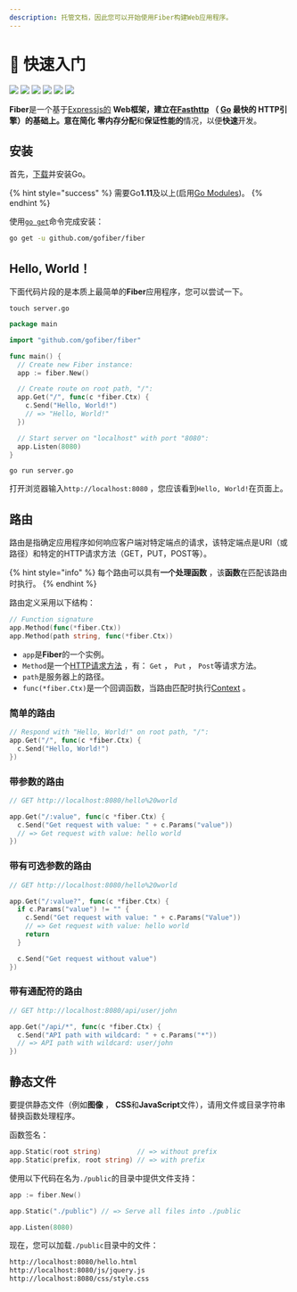 ```yaml
---
description: 托管文档，因此您可以开始使用Fiber构建Web应用程序。
---
```


# 📖 快速入门

[![](https://img.shields.io/github/release/gofiber/fiber?style=flat-square)](https://github.com/gofiber/fiber/releases) [![](https://img.shields.io/badge/api-documentation-blue?style=flat-square)](https://fiber.wiki) ![](https://img.shields.io/badge/goreport-A%2B-brightgreen?style=flat-square) [![](https://img.shields.io/badge/coverage-91%25-brightgreen?style=flat-square)](https://gocover.io/github.com/gofiber/fiber) [![](https://img.shields.io/travis/gofiber/fiber/master.svg?label=linux&style=flat-square)](https://travis-ci.org/gofiber/fiber) [![](https://img.shields.io/travis/gofiber/fiber/master.svg?label=windows&style=flat-square)](https://travis-ci.org/gofiber/fiber)

**Fiber**是一个基于[Expressjs的](https://github.com/expressjs/express) **Web框架，**建立在[Fasthttp](https://github.com/valyala/fasthttp) （ [Go](https://golang.org/doc/) **最快的** HTTP引擎）的基础上。意在**简化** **零内存分配**和**保证性能的**情况，以便**快速**开发。

## 安装

首先，[下载](https://golang.org/dl/)并安装Go。

{% hint style="success" %}
需要Go**1.11**及以上(启用[Go Modules](https://golang.org/doc/go1.11#modules))。
{% endhint %}

使用[`go get`](https://golang.org/cmd/go/#hdr-Add_dependencies_to_current_module_and_install_them)命令完成安装：

```bash
go get -u github.com/gofiber/fiber
```

## Hello, World！

下面代码片段的是本质上最简单的**Fiber**应用程序，您可以尝试一下。

```text
touch server.go
```

```go
package main

import "github.com/gofiber/fiber"

func main() {
  // Create new Fiber instance:
  app := fiber.New()

  // Create route on root path, "/":
  app.Get("/", func(c *fiber.Ctx) {
    c.Send("Hello, World!")
    // => "Hello, World!"
  })

  // Start server on "localhost" with port "8080":
  app.Listen(8080)
}
```

```text
go run server.go
```

打开浏览器输入`http://localhost:8080` ，您应该看到`Hello, World!`在页面上。

## 路由

路由是指确定应用程序如何响应客户端对特定端点的请求，该特定端点是URI（或路径）和特定的HTTP请求方法（GET，PUT，POST等）。

{% hint style="info" %}
每个路由可以具有**一个处理函数** ，该**函数**在匹配该路由时执行。
{% endhint %}

路由定义采用以下结构：

```go
// Function signature
app.Method(func(*fiber.Ctx))
app.Method(path string, func(*fiber.Ctx))
```

- `app`是**Fiber**的一个实例。
- `Method`是一个[HTTP请求方法](https://fiber.wiki/application#methods) ，有： `Get` ， `Put` ， `Post`等请求方法。
- `path`是服务器上的路径。
- `func(*fiber.Ctx)`是一个回调函数，当路由匹配时执行[Context](https://fiber.wiki/context) 。

### 简单的路由

```go
// Respond with "Hello, World!" on root path, "/":
app.Get("/", func(c *fiber.Ctx) {
  c.Send("Hello, World!")
})
```

### 带参数的路由

```go
// GET http://localhost:8080/hello%20world

app.Get("/:value", func(c *fiber.Ctx) {
  c.Send("Get request with value: " + c.Params("value"))
  // => Get request with value: hello world
})
```

### 带有可选参数的路由

```go
// GET http://localhost:8080/hello%20world

app.Get("/:value?", func(c *fiber.Ctx) {
  if c.Params("value") != "" {
    c.Send("Get request with value: " + c.Params("Value"))
    // => Get request with value: hello world
    return
  }

  c.Send("Get request without value")
})
```

### 带有通配符的路由

```go
// GET http://localhost:8080/api/user/john

app.Get("/api/*", func(c *fiber.Ctx) {
  c.Send("API path with wildcard: " + c.Params("*"))
  // => API path with wildcard: user/john
})
```

## 静态文件

要提供静态文件（例如**图像** ， **CSS**和**JavaScript**文件），请用文件或目录字符串替换函数处理程序。

函数签名：

```go
app.Static(root string)         // => without prefix
app.Static(prefix, root string) // => with prefix
```

使用以下代码在名为`./public`的目录中提供文件支持：

```go
app := fiber.New()

app.Static("./public") // => Serve all files into ./public

app.Listen(8080)
```

现在，您可以加载`./public`目录中的文件：

```bash
http://localhost:8080/hello.html
http://localhost:8080/js/jquery.js
http://localhost:8080/css/style.css
```
